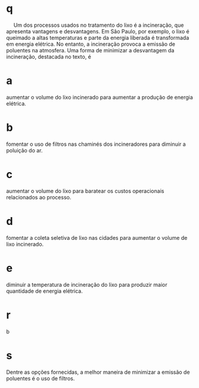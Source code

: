 # q
     Um dos processos usados no tratamento do lixo é a incineração, que apresenta vantagens e desvantagens. Em São Paulo, por exemplo, o lixo é queimado a altas temperaturas e parte da energia liberada é transformada em energia elétrica. No entanto, a incineração provoca a emissão de poluentes na atmosfera. Uma forma de minimizar a desvantagem da incineração, destacada no texto, é

# a
aumentar o volume do lixo incinerado para aumentar a produção de energia elétrica.

# b
fomentar o uso de filtros nas chaminés dos incineradores para diminuir a poluição do ar.

# c
aumentar o volume do lixo para baratear os custos operacionais relacionados ao processo.

# d
fomentar a coleta seletiva de lixo nas cidades para aumentar o volume de lixo incinerado.

# e
diminuir a temperatura de incineração do lixo para produzir maior quantidade de energia elétrica.

# r
b

# s
Dentre as opções fornecidas, a melhor maneira de minimizar a emissão de poluentes é o uso de filtros.
